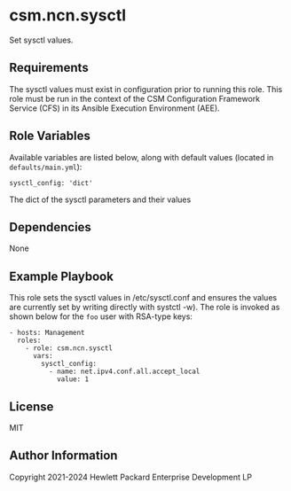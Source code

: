 csm.ncn.sysctl
=========

Set sysctl values.

Requirements
------------

The sysctl values must exist in configuration prior to running this role. 
This role must be run in the context of the CSM Configuration
Framework Service (CFS) in its Ansible Execution Environment (AEE).

Role Variables
--------------

Available variables are listed below, along with default values (located in
`defaults/main.yml`):

    sysctl_config: 'dict'

The dict of the sysctl parameters and their values

Dependencies
------------

None

Example Playbook
----------------

This role sets the sysctl values in /etc/sysctl.conf and ensures the
values are currently set by writing directly with systctl -w).
The role is invoked as shown below for the `foo` user with RSA-type keys:

    - hosts: Management
      roles:
        - role: csm.ncn.sysctl
          vars:
            sysctl_config:
              - name: net.ipv4.conf.all.accept_local
                value: 1

License
-------

MIT

Author Information
------------------

Copyright 2021-2024 Hewlett Packard Enterprise Development LP
